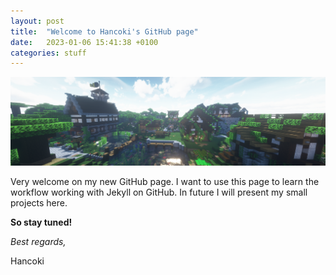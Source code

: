 ```yaml
---
layout: post
title:  "Welcome to Hancoki's GitHub page"
date:   2023-01-06 15:41:38 +0100
categories: stuff
---
```


!["My Home is my Castle"](/assets/img/minecraft-uw-home-sweet-home.png)

Very welcome on my new GitHub page. I want to use this page to learn the workflow working with Jekyll on GitHub. In future I will present my small projects here.

**So stay tuned!**

*Best regards,*

Hancoki